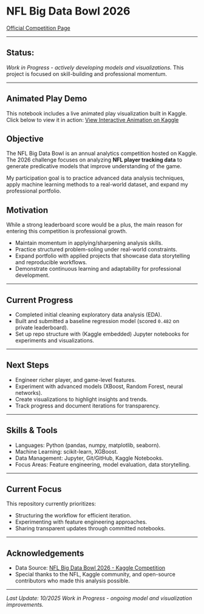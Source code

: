 # NFL Big Data Bowl 2026
[Official Competition Page](https://www.kaggle.com/competitions/nfl-big-data-bowl-2026)

---

## Status:
*Work in Progress - actively developing models and visualizations.*
This project is focused on skill-building and professional momentum. 

---

## Animated Play Demo
This notebook includes a live animated play visualization built in Kaggle. 
Click below to view it in action:
[View Interactive Animation on Kaggle](https://www.kaggle.com/code/halleneb/notebook6c25222f07)

## Objective
The NFL Big Data Bowl is an annual analytics competition hosted on Kaggle. 
The 2026 challenge focuses on analyzing **NFL player tracking data** to generate predicative models that improve understanding of the game. 

My participation goal is to practice advanced data analysis techniques, apply machine learning methods to a real-world dataset, and expand my professional portfolio. 

## Motivation
While a strong leaderboard score would be a plus, the main reason for entering this competition is professional growth. 

- Maintain momentum in applying/sharpening analysis skills.
- Practice structured problem-soling under real-world constraints.
- Expand portfolio with applied projects that showcase data storytelling and
  reproducible workflows.
- Demonstrate continuous learning and adaptability for professional development.

---

## Current Progress
- Completed initial cleaning exploratory data analysis (EDA).
- Built and submitted a baseline regression model (scored `0.482` on private
  leaderboard).
- Set up repo structure with (Kaggle embedded) Jupyter notebooks for experiments
  and visualizations.

---

## Next Steps
- Engineer richer player, and game-level features.
- Experiment with advanced models (XBoost, Random Forest, neural networks).
- Create visualizations to highlight insights and trends.
- Track progress and document iterations for transparency.

---

## Skills & Tools 
- Languages: Python (pandas, numpy, matplotlib, seaborn).
- Machine Learning: scikit-learn, XGBoost.
- Data Management: Jupyter, Git/GitHub, Kaggle Notebooks.
- Focus Areas: Feature engineering, model evaluation, data storytelling.

---

## Current Focus
This repository currently prioritizes:
- Structuring the workflow for efficient iteration.
- Experimenting with feature engineering approaches.
- Sharing transparent updates through committed notebooks.

---

## Acknowledgements
- Data Source: [NFL Big Data Bowl 2026 - Kaggle Competition](https://www.kaggle.com/competitions-big-data-bowl-2026)
- Special thanks to the NFL, Kaggle community, and open-source contributors who
  made this analysis possible.

---

*Last Update: 10/2025*
*Work in Progress - ongoing model and visualization improvements.*

